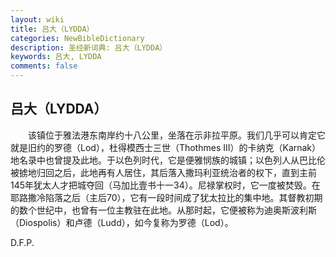 ```yaml
---
layout: wiki
title: 吕大（LYDDA）
categories: NewBibleDictionary
description: 圣经新词典: 吕大（LYDDA）
keywords: 吕大, LYDDA
comments: false
---
```


## 吕大（LYDDA）

　　该镇位于雅法港东南岸约十八公里，坐落在示非拉平原。我们几乎可以肯定它就是旧约的罗德（Lod），杜得模西士三世（Thothmes III）的卡纳克（Karnak）地名录中也曾提及此地。于以色列时代，它是便雅悯族的城镇；以色列人从巴比伦被掳地归回之后，此地再有人居住，其后落入撒玛利亚统治者的权下，直到主前145年犹太人才把城夺回（马加比壹书十一34）。尼禄掌权时，它一度被焚毁。在耶路撒冷陷落之后（主后70），它有一段时间成了犹太拉比的集中地。其督教初期的数个世纪中，也曾有一位主教驻在此地。从那时起，它便被称为迪奥斯波利斯（Diospolis）和卢德（Ludd），如今复称为罗德（Lod）。

D.F.P.








